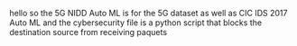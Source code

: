 hello
so the 5G NIDD Auto ML is for the 5G dataset as well as CIC IDS 2017 Auto ML and the cybersecurity file is a python script that blocks the destination source from receiving paquets 

